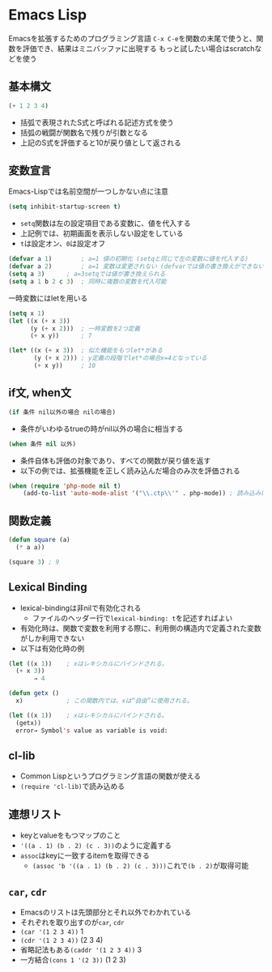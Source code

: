 # Emacs Lisp

Emacsを拡張するためのプログラミング言語
`C-x C-e`を関数の末尾で使うと、関数を評価でき、結果はミニバッファに出現する
もっと試したい場合はscratchなどを使う

## 基本構文

```el
(+ 1 2 3 4)
```

- 括弧で表現されたS式と呼ばれる記述方式を使う
- 括弧の戦闘が関数名で残りが引数となる
- 上記のS式を評価すると10が戻り値として返される

## 変数宣言

Emacs-Lispでは名前空間が一つしかない点に注意

```el
(setq inhibit-startup-screen t)
```

- `setq`関数は左の設定項目である変数に、値を代入する
- 上記例では、初期画面を表示しない設定をしている
- `t`は設定オン、`0`は設定オフ

```el
(defvar a 1)		; a=1 値の初期化 (setqと同じで左の変数に値を代入する)
(defvar a 2)		; a=1 変数は変更されない (defvarでは値の書き換えができない)
(setq a 3)		; a=3setqでは値が書き換えられる
(setq a 1 b 2 c 3)	; 同時に複数の変数を代入可能
```

一時変数にはletを用いる

```el
(setq x 1)
(let ((x (+ x 3))
      (y (+ x 2)))  ; 一時変数を2つ定義
      (+ x y))      ; 7

(let* ((x (+ x 3))  ; 似た機能をもつlet*がある
       (y (+ x 2))) ; y定義の段階でlet*の場合x=4となっている
       (+ x y))     ; 10

```

## if文, when文

```el
(if 条件 nil以外の場合 nilの場合)
```

- 条件がいわゆるtrueの時がnil以外の場合に相当する


```el
(when 条件 nil 以外)
```

- 条件自体も評価の対象であり、すべての関数が戻り値を返す
- 以下の例では、拡張機能を正しく読み込んだ場合のみ次を評価される

```el
(when (require 'php-mode nil t)
	(add-to-list 'auto-mode-alist '("\\.ctp\\'" . php-mode)) ; 読み込みに成功したときのみ評価される
```

## 関数定義

```el
(defun square (a)
  (* a a))

(square 3) ; 9
```

## Lexical Binding

- lexical-bindingは非nilで有効化される
  - ファイルのヘッダー行で`lexical-binding: t`を記述すればよい
- 有効化時は、関数で変数を利用する際に、利用側の構造内で定義された変数がしか利用できない
- 以下は有効化時の例

```el
(let ((x 1))    ; xはレキシカルにバインドされる。
  (+ x 3))
       ⇒ 4

(defun getx ()
  x)            ; この関数内では、xは“自由”に使用される。

(let ((x 1))    ; xはレキシカルにバインドされる。
  (getx))
  error→ Symbol's value as variable is void: 
```

## cl-lib

- Common Lispというプログラミング言語の関数が使える
- `(require 'cl-lib)`で読み込める

## 連想リスト

- keyとvalueをもつマップのこと
- `'((a . 1) (b . 2) (c . 3))`のように定義する
- `assoc`はkeyに一致するitemを取得できる
  - `(assoc 'b '((a . 1) (b . 2) (c . 3)))`これで`(b . 2)`が取得可能

## `car`, `cdr`

- Emacsのリストは先頭部分とそれ以外でわかれている
- それぞれを取り出すのが`car`, `cdr`
- `(car '(1 2 3 4))` 1
- `(cdr '(1 2 3 4))` (2 3 4)
- 省略記法もある`(caddr '(1 2 3 4))` 3
- 一方結合`(cons 1 '(2 3))` (1 2 3)
